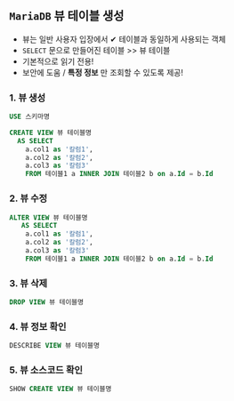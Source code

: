 ## `MariaDB` 뷰 테이블 생성
- 뷰는 일반 사용자 입장에서 ✔ 테이블과 동일하게 사용되는 객체 
- `SELECT` 문으로 만들어진 테이블 >> 뷰 테이블
- 기본적으로 읽기 전용!
- 보안에 도움 / __특정 정보__ 만 조회할 수 있도록 제공!

### 1. 뷰 생성
```SQL
USE 스키마명

CREATE VIEW 뷰 테이블명
  AS SELECT 
    a.col1 as '칼럼1',
    a.col2 as '칼럼2',
    a.col3 as '칼럼3'
    FROM 테이블1 a INNER JOIN 테이블2 b on a.Id = b.Id
```

### 2. 뷰 수정
```sql
ALTER VIEW 뷰 테이블명 
   AS SELECT 
    a.col1 as '칼럼1',
    a.col2 as '칼럼2',
    a.col3 as '칼럼3' 
    FROM 테이블1 a INNER JOIN 테이블2 b on a.Id = b.Id
```

### 3. 뷰 삭제
```SQL
DROP VIEW 뷰 테이블명
```

### 4. 뷰 정보 확인
```SQL
DESCRIBE VIEW 뷰 테이블명
```

### 5. 뷰 소스코드 확인
```SQL
SHOW CREATE VIEW 뷰 테이블명
```
